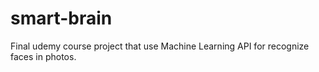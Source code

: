 # smart-brain
Final udemy course project that use Machine Learning API for recognize faces in photos.
